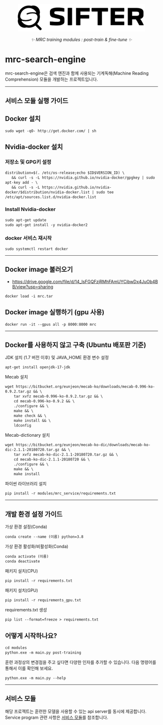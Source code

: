 <p align="center">
  <a href="https://www.google.com/search?q=%EB%A7%8C%EB%93%A0+%EA%B2%80%EC%83%89+%EC%82%AC%EC%9D%B4%ED%8A%B8+%EB%84%A3%EC%9C%BC%EB%A9%B4+%EB%90%A9%EB%8B%88%EB%8B%A4.&ei=-AQHZP2aE8yp2roPlaiMkAc&ved=0ahUKEwj99tfcwcn9AhXMlFYBHRUUA3IQ4dUDCA8&uact=5&oq=%EB%A7%8C%EB%93%A0+%EA%B2%80%EC%83%89+%EC%82%AC%EC%9D%B4%ED%8A%B8+%EB%84%A3%EC%9C%BC%EB%A9%B4+%EB%90%A9%EB%8B%88%EB%8B%A4.&gs_lcp=Cgxnd3Mtd2l6LXNlcnAQAzIFCAAQogQyBQgAEKIEOgoIABBHENYEELADOgoIIRCgARDDBBAKOggIIRCgARDDBEoECEEYAFDeAlj6H2DWLGgLcAF4BYABnwGIAd4UkgEEMS4xOZgBAKABAcgBCsABAQ&sclient=gws-wiz-serp"><img width="420px" src="resources/shifter.png"></a>
</p>
<p align="center">
    <em>✨ MRC training modules : post-train & fine-tune ✨</em>
</p>
</p>

# mrc-search-engine
mrc-search-engine은 검색 엔진과 함께 사용되는 기계독해(Machine Reading Comprehension) 모듈을 개발하는 프로젝트입니다.

---
## 서비스 모듈 실행 가이드
## Docker 설치
```
sudo wget -qO- http://get.docker.com/ | sh
```
## Nvidia-docker 설치
### 저장소 및 GPG키 설정
```
distribution=$(. /etc/os-release;echo $ID$VERSION_ID) \
   && curl -s -L https://nvidia.github.io/nvidia-docker/gpgkey | sudo apt-key add - \
   && curl -s -L https://nvidia.github.io/nvidia-docker/$distribution/nvidia-docker.list | sudo tee /etc/apt/sources.list.d/nvidia-docker.list
```
### Install Nvidia-docker
```
sudo apt-get update
sudo apt-get install -y nvidia-docker2
```
### docker 서비스 재시작
```
sudo systemctl restart docker
```

---
## Docker image 불러오기
- https://drive.google.com/file/d/14_IsFGQFzjRMhFAmUYCibwDx4JuOb4BB/view?usp=sharing
```
docker load -i mrc.tar
```
## Docker image 실행하기 (gpu 사용)
```
docker run -it --gpus all -p 8000:8000 mrc
```

---

## Docker를 사용하지 않고 구축 (Ubuntu 배포판 기준)
JDK 설치 (1.7 버전 이후) 및 JAVA_HOME 환경 변수 설정
```
apt-get install openjdk-17-jdk
```
Mecab 설치
```
wget https://bitbucket.org/eunjeon/mecab-ko/downloads/mecab-0.996-ko-0.9.2.tar.gz && \
    tar xvfz mecab-0.996-ko-0.9.2.tar.gz && \
    cd mecab-0.996-ko-0.9.2 && \
    ./configure && \
    make && \
    make check && \
    make install && \
    ldconfig
```
Mecab-dictionary 설치
```
wget https://bitbucket.org/eunjeon/mecab-ko-dic/downloads/mecab-ko-dic-2.1.1-20180720.tar.gz && \
    tar xvfz mecab-ko-dic-2.1.1-20180720.tar.gz && \
    cd mecab-ko-dic-2.1.1-20180720 && \
    ./configure && \
    make && \
    make install
```
파이썬 라이브러리 설치
```
pip install -r modules/mrc_service/requirements.txt
```
---

## 개발 환경 설정 가이드

가상 환경 설정(Conda)
```
conda create --name (이름) python=3.8
```

가상 환경 활성화/비활성화(Conda)
```
conda activate (이름)
conda deactivate
```

패키지 설치(CPU)
```
pip install -r requirements.txt
```

패키지 설치(GPU)
```
pip install -r requirements_gpu.txt
```

requirements.txt 생성
```
pip list --format=freeze > requirements.txt
```

## 어떻게 시작하나요?
```
cd modules
python.exe -m main.py post-training
```

훈련 과정상의 변경점을 주고 싶다면 다양한 인자를 추가할 수 있습니다.
다음 명령어를 통해서 이를 확인해 보세요.
```
python.exe -m main.py --help
```

---

## 서비스 모듈
해당 프로젝트는 훈련한 모델을 사용할 수 있는 api server를 동시에 제공합니다.
Service program 관련 사항은 [서비스 모듈](modules/mrc_service/README.md)를 참조합니다.